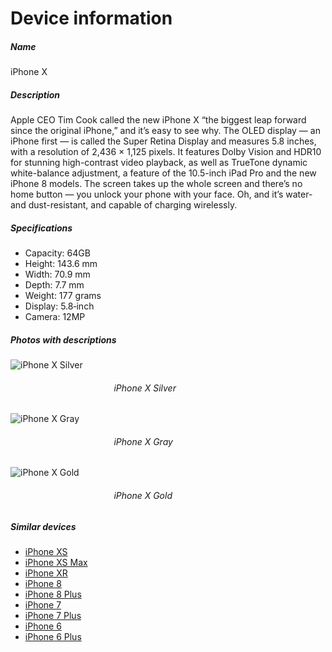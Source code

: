 # Device information 
##### *Name* 
iPhone X 
##### *Description* 
Apple CEO Tim Cook called the new iPhone X “the biggest leap forward since the original iPhone,” and it’s easy to see why. The OLED display — an iPhone first — is called the Super Retina Display and measures 5.8 inches, with a resolution of 2,436 × 1,125 pixels. It features Dolby Vision and HDR10 for stunning high-contrast video playback, as well as TrueTone dynamic white-balance adjustment, a feature of the 10.5-inch iPad Pro and the new iPhone 8 models. The screen takes up the whole screen and there’s no home button — you unlock your phone with your face. Oh, and it’s water- and dust-resistant, and capable of charging wirelessly.
##### *Specifications* 
- Capacity: 64GB 
- Height: 143.6 mm 
- Width: 70.9 mm 
- Depth: 7.7 mm 
- Weight: 177 grams 
- Display: 5.8‑inch 
- Camera: 12MP 
##### *Photos with descriptions* 
![iPhone X Silver](https://store.storeimages.cdn-apple.com/4668/as-images.apple.com/is/image/AppleInc/aos/published/images/i/ph/iphone/xs/iphone-xs-silver-select-2018?wid=470&hei=556&fmt=png-alpha&.v=1550795411708) 
###### &nbsp; &nbsp; &nbsp; &nbsp; &nbsp; &nbsp; &nbsp; &nbsp; &nbsp; &nbsp; &nbsp; &nbsp; &nbsp; &nbsp; &nbsp; &nbsp; &nbsp; &nbsp; &nbsp; &nbsp; &nbsp; *iPhone X Silver* 
![iPhone X Gray](https://store.storeimages.cdn-apple.com/4668/as-images.apple.com/is/image/AppleInc/aos/published/images/i/ph/iphone/xs/iphone-xs-space-select-2018?wid=470&hei=556&fmt=png-alpha&.v=1550795411619) 
###### &nbsp; &nbsp; &nbsp; &nbsp; &nbsp; &nbsp; &nbsp; &nbsp; &nbsp; &nbsp; &nbsp; &nbsp; &nbsp; &nbsp; &nbsp; &nbsp; &nbsp; &nbsp; &nbsp; &nbsp; &nbsp; *iPhone X Gray* 
![iPhone X Gold](https://store.storeimages.cdn-apple.com/4668/as-images.apple.com/is/image/AppleInc/aos/published/images/i/ph/iphone/xs/iphone-xs-gold-select-2018?wid=470&hei=556&fmt=png-alpha&.v=1550795410474) 
###### &nbsp; &nbsp; &nbsp; &nbsp; &nbsp; &nbsp; &nbsp; &nbsp; &nbsp; &nbsp; &nbsp; &nbsp; &nbsp; &nbsp; &nbsp; &nbsp; &nbsp; &nbsp; &nbsp; &nbsp; &nbsp; *iPhone X Gold* 
##### *Similar devices* 
- [iPhone XS](https://www.apple.com/iphone-xs/) 
- [iPhone XS Max](https://www.apple.com/iphone-xs/) 
- [iPhone XR](https://www.apple.com/iphone-xr/) 
- [iPhone 8](https://www.apple.com/shop/buy-iphone/iphone-8) 
- [iPhone 8 Plus](https://www.apple.com/shop/buy-iphone/iphone-8) 
- [iPhone 7](https://www.apple.com/shop/buy-iphone/iphone-7) 
- [iPhone 7 Plus](https://www.apple.com/shop/buy-iphone/iphone-7) 
- [iPhone 6](https://www.apple.com/iphone/compare/) 
- [iPhone 6 Plus](https://www.apple.com/iphone/compare/)